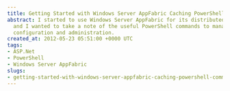 ```yaml
---
title: Getting Started with Windows Server AppFabric Caching PowerShell Commands
abstract: I started to use Windows Server AppFabric for its distributed caching feature
  and I wanted to take a note of the useful PowerShell commands to manage the service
  configuration and administration.
created_at: 2012-05-23 05:51:00 +0000 UTC
tags:
- ASP.Net
- PowerShell
- Windows Server AppFabric
slugs:
- getting-started-with-windows-server-appfabric-caching-powershell-commands
---
```

